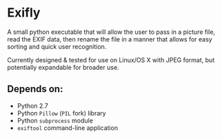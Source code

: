 # Exifly

A small python executable that will allow the user to pass in a picture file, read the EXIF data, then rename the file in a manner that allows for easy sorting and quick user recognition.

Currently designed & tested for use on Linux/OS X with JPEG format, but potentially expandable for broader use.

## Depends on:

* Python 2.7
* Python `Pillow` (`PIL` fork) library
* Python `subprocess` module
* `exiftool` command-line application

